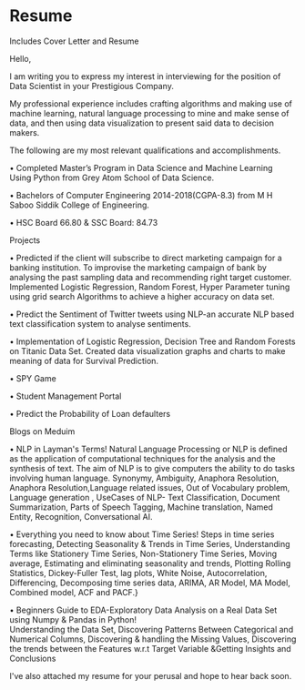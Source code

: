 # Resume
Includes Cover Letter and Resume


Hello,

I am writing you to express my interest in interviewing for the position of Data Scientist in your Prestigious Company.

My professional experience includes crafting algorithms and making use of machine learning, natural language processing to mine and make sense of data, and then using data visualization to present said data to decision makers.

The following are my most relevant qualifications and accomplishments. 

•	Completed Master’s Program in Data Science and Machine Learning Using Python from Grey Atom School of Data Science.

•	Bachelors of Computer Engineering 2014-2018(CGPA-8.3) from M H Saboo Siddik College of Engineering.

•	HSC Board  66.80 & SSC Board: 84.73

Projects

•	Predicted if the client will subscribe to direct marketing campaign for a banking institution. To improvise the marketing campaign of bank by analysing the past sampling data and recommending right target customer. Implemented Logistic Regression, Random Forest, Hyper Parameter tuning using grid search Algorithms to achieve a higher accuracy on data set.

•	Predict the Sentiment of Twitter tweets using NLP-an accurate NLP based text classification system to analyse sentiments.

•	Implementation of Logistic Regression, Decision Tree and Random Forests on Titanic Data Set. Created data visualization graphs and charts to make meaning of data for Survival Prediction.

•	SPY Game

•	Student Management Portal

•	Predict the Probability of Loan defaulters



Blogs on Meduim

•	NLP in Layman's Terms!
      Natural Language Processing or NLP is defined as the application of computational techniques for the analysis and the synthesis of  text. The aim of NLP is to give computers the ability to do tasks involving human language. Synonymy, Ambiguity, Anaphora       Resolution, Anaphora Resolution,Language related issues, Out of Vocabulary problem, Language generation , UseCases of NLP- Text   Classification, Document Summarization, Parts of Speech Tagging, Machine translation, Named Entity, Recognition,  Conversational AI.

•	Everything you need to know about Time Series!
    Steps in time series forecasting, Detecting Seasonality & Trends in Time Series, Understanding Terms like Stationery Time Series, Non-Stationery Time Series, Moving average, Estimating and eliminating seasonality and trends, Plotting Rolling Statistics, Dickey-Fuller Test, lag plots, White Noise, Autocorrelation, Differencing, Decomposing time series data, ARIMA, AR Model, MA Model, Combined model, ACF and PACF.}


•	Beginners Guide to EDA-Exploratory Data Analysis on a Real Data Set using Numpy & Pandas in Python!   
    Understanding the Data Set, Discovering Patterns Between Categorical and Numerical Columns, Discovering & handling the Missing Values, Discovering the trends between the Features w.r.t Target Variable &Getting Insights and Conclusions


I've also attached my resume for your perusal and hope to hear back soon.













